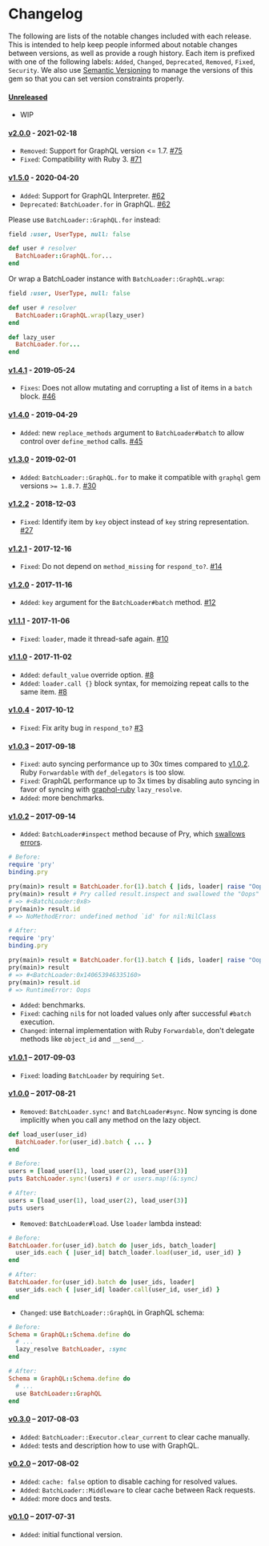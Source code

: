 # Changelog

The following are lists of the notable changes included with each release.
This is intended to help keep people informed about notable changes between
versions, as well as provide a rough history. Each item is prefixed with
one of the following labels: `Added`, `Changed`, `Deprecated`,
`Removed`, `Fixed`, `Security`. We also use [Semantic Versioning](http://semver.org)
to manage the versions of this gem so
that you can set version constraints properly.

#### [Unreleased](https://github.com/exAspArk/batch-loader/compare/v2.0.0...HEAD)

* WIP

#### [v2.0.0](https://github.com/exAspArk/batch-loader/compare/v1.5.0...v2.0.0) - 2021-02-18

* `Removed`: Support for GraphQL version <= 1.7. [#75](https://github.com/exAspArk/batch-loader/pull/75)
* `Fixed`: Compatibility with Ruby 3. [#71](https://github.com/exAspArk/batch-loader/pull/71)

#### [v1.5.0](https://github.com/exAspArk/batch-loader/compare/v1.4.1...v1.5.0) - 2020-04-20

* `Added`: Support for GraphQL Interpreter. [#62](https://github.com/exAspArk/batch-loader/pull/62)
* `Deprecated`: `BatchLoader.for` in GraphQL. [#62](https://github.com/exAspArk/batch-loader/pull/62)

Please use `BatchLoader::GraphQL.for` instead:

```rb
field :user, UserType, null: false

def user # resolver
  BatchLoader::GraphQL.for...
end
```

Or wrap a BatchLoader instance with `BatchLoader::GraphQL.wrap`:

```rb
field :user, UserType, null: false

def user # resolver
  BatchLoader::GraphQL.wrap(lazy_user)
end

def lazy_user
  BatchLoader.for...
end
```

#### [v1.4.1](https://github.com/exAspArk/batch-loader/compare/v1.4.0...v1.4.1) - 2019-05-24

* `Fixes`: Does not allow mutating and corrupting a list of items in a `batch` block. [#46](https://github.com/exAspArk/batch-loader/pull/46)

#### [v1.4.0](https://github.com/exAspArk/batch-loader/compare/v1.3.0...v1.4.0) - 2019-04-29

* `Added`: new `replace_methods` argument to `BatchLoader#batch` to allow control over `define_method` calls. [#45](https://github.com/exAspArk/batch-loader/pull/45)

#### [v1.3.0](https://github.com/exAspArk/batch-loader/compare/v1.2.2...v1.3.0) - 2019-02-01

* `Added`: `BatchLoader::GraphQL.for` to make it compatible with `graphql` gem versions `>= 1.8.7`. [#30](https://github.com/exAspArk/batch-loader/issues/30)

#### [v1.2.2](https://github.com/exAspArk/batch-loader/compare/v1.2.1...v1.2.2) - 2018-12-03

* `Fixed`: Identify item by `key` object instead of `key` string representation. [#27](https://github.com/exAspArk/batch-loader/pull/27)

#### [v1.2.1](https://github.com/exAspArk/batch-loader/compare/v1.2.0...v1.2.1) - 2017-12-16

* `Fixed`: Do not depend on `method_missing` for `respond_to?`. [#14](https://github.com/exAspArk/batch-loader/pull/14)

#### [v1.2.0](https://github.com/exAspArk/batch-loader/compare/v1.1.1...v1.2.0) - 2017-11-16

* `Added`: `key` argument for the `BatchLoader#batch` method. [#12](https://github.com/exAspArk/batch-loader/pull/12)

#### [v1.1.1](https://github.com/exAspArk/batch-loader/compare/v1.1.0...v1.1.1) - 2017-11-06

* `Fixed`: `loader`, made it thread-safe again. [#10](https://github.com/exAspArk/batch-loader/pull/10)

#### [v1.1.0](https://github.com/exAspArk/batch-loader/compare/v1.0.4...v1.1.0) - 2017-11-02

* `Added`: `default_value` override option. [#8](https://github.com/exAspArk/batch-loader/pull/8)
* `Added`: `loader.call {}` block syntax, for memoizing repeat calls to the same item. [#8](https://github.com/exAspArk/batch-loader/pull/8)

#### [v1.0.4](https://github.com/exAspArk/batch-loader/compare/v1.0.3...v1.0.4) - 2017-10-12

* `Fixed`: Fix arity bug in `respond_to?` [#3](https://github.com/exAspArk/batch-loader/pull/3)

#### [v1.0.3](https://github.com/exAspArk/batch-loader/compare/v1.0.2...v1.0.3) – 2017-09-18

* `Fixed`: auto syncing performance up to 30x times compared to [v1.0.2](https://github.com/exAspArk/batch-loader/blob/master/CHANGELOG.md#v102--2017-09-14). Ruby `Forwardable` with `def_delegators` is too slow.
* `Fixed`: GraphQL performance up to 3x times by disabling auto syncing in favor of syncing with [graphql-ruby](https://github.com/rmosolgo/graphql-ruby) `lazy_resolve`.
* `Added`: more benchmarks.

#### [v1.0.2](https://github.com/exAspArk/batch-loader/compare/v1.0.1...v1.0.2) – 2017-09-14

* `Added`: `BatchLoader#inspect` method because of Pry, which [swallows errors](https://github.com/pry/pry/issues/1642).

```ruby
# Before:
require 'pry'
binding.pry

pry(main)> result = BatchLoader.for(1).batch { |ids, loader| raise "Oops" };
pry(main)> result # Pry called result.inspect and swallowed the "Oops" error
# => #<BatchLoader:0x8>
pry(main)> result.id
# => NoMethodError: undefined method `id' for nil:NilClass
```

```ruby
# After:
require 'pry'
binding.pry

pry(main)> result = BatchLoader.for(1).batch { |ids, loader| raise "Oops" };
pry(main)> result
# => #<BatchLoader:0x140653946335160>
pry(main)> result.id
# => RuntimeError: Oops
```

* `Added`: benchmarks.
* `Fixed`: caching `nil`s for not loaded values only after successful `#batch` execution.
* `Changed`: internal implementation with Ruby `Forwardable`, don't delegate methods like `object_id` and `__send__`.

#### [v1.0.1](https://github.com/exAspArk/batch-loader/compare/v1.0.0...v1.0.1) – 2017-09-03

* `Fixed`: loading `BatchLoader` by requiring `Set`.

#### [v1.0.0](https://github.com/exAspArk/batch-loader/compare/v0.3.0...v1.0.0) – 2017-08-21

* `Removed`: `BatchLoader.sync!` and `BatchLoader#sync`. Now syncing is done implicitly when you call any method on the lazy object.

```ruby
def load_user(user_id)
  BatchLoader.for(user_id).batch { ... }
end

# Before:
users = [load_user(1), load_user(2), load_user(3)]
puts BatchLoader.sync!(users) # or users.map!(&:sync)
```

```ruby
# After:
users = [load_user(1), load_user(2), load_user(3)]
puts users
```

* `Removed`: `BatchLoader#load`. Use `loader` lambda instead:

```ruby
# Before:
BatchLoader.for(user_id).batch do |user_ids, batch_loader|
  user_ids.each { |user_id| batch_loader.load(user_id, user_id) }
end
```

```ruby
# After:
BatchLoader.for(user_id).batch do |user_ids, loader|
  user_ids.each { |user_id| loader.call(user_id, user_id) }
end
```

* `Changed`: use `BatchLoader::GraphQL` in GraphQL schema:

```ruby
# Before:
Schema = GraphQL::Schema.define do
  # ...
  lazy_resolve BatchLoader, :sync
end
```

```ruby
# After:
Schema = GraphQL::Schema.define do
  # ...
  use BatchLoader::GraphQL
end
```

#### [v0.3.0](https://github.com/exAspArk/batch-loader/compare/v0.2.0...v0.3.0) – 2017-08-03

* `Added`: `BatchLoader::Executor.clear_current` to clear cache manually.
* `Added`: tests and description how to use with GraphQL.

#### [v0.2.0](https://github.com/exAspArk/batch-loader/compare/v0.1.0...v0.2.0) – 2017-08-02

* `Added`: `cache: false` option to disable caching for resolved values.
* `Added`: `BatchLoader::Middleware` to clear cache between Rack requests.
* `Added`: more docs and tests.

#### [v0.1.0](https://github.com/exAspArk/batch-loader/compare/ed32edb...v0.1.0) – 2017-07-31

* `Added`: initial functional version.
